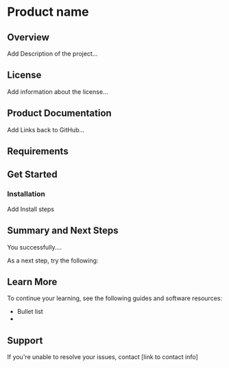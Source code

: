 # Product name
## Overview 
Add Description of the project... 
## License
Add information about the license...
## Product Documentation
Add Links back to GitHub...
## Requirements

## Get Started
### Installation
Add Install steps

## Summary and Next Steps
You successfully....

As a next step, try the following: 

## Learn More
To continue your learning, see the following guides and software resources:
- Bullet list
-
## Support
If you're unable to resolve your issues, contact [link to contact info]
